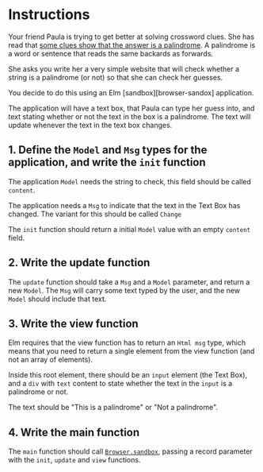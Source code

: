 # Instructions

Your friend Paula is trying to get better at solving crossword clues. She has read that [some clues show that the answer is a palindrome][palindrome-crossword-clues].
A palindrome is a word or sentence that reads the same backards as forwards.

She asks you write her a very simple website that will check whether a string is a palindrome (or not) so that she can check her guesses.

You decide to do this using an Elm [sandbox][browser-sandox] application.

The application will have a text box, that Paula can type her guess into, and text stating whether or not the text in the box is a palindrome.
The text will update whenever the text in the text box changes.

## 1. Define the `Model` and `Msg` types for the application, and write the `init` function

The application `Model` needs the string to check, this field should be called `content`.

The application needs a `Msg` to indicate that the text in the Text Box has changed.
The variant for this should be called `Change`

The `init` function should return a initial `Model` value with an empty `content` field.

## 2. Write the update function

The `update` function should take a `Msg` and a `Model` parameter, and return a new `Model`.
The `Msg` will carry some text typed by the user, and the new `Model` should include that text.

## 3. Write the view function

Elm requires that the view function has to return an `Html msg` type, which means that you need to return a single element from the view function (and not an  array of elements).

Inside this root element, there should be an `input` element (the Text Box), and a `div` with `text` content to state whether the text in the `input` is a palindrome or not.

The text should be "This is a palindrome" or "Not a palindrome".

## 4. Write the main function

The `main` function should call [`Browser.sandbox`][browser-sandbox], passing a record parameter with the `init`, `update` and `view` functions.

[palindrome-crossword-clues]: https://www.theguardian.com/crosswords/crossword-blog/2012/nov/01/cryptic-crosswords-beginners-palindromes
[browser-sandbox]: https://package.elm-lang.org/packages/elm/browser/latest/Browser#sandbox
